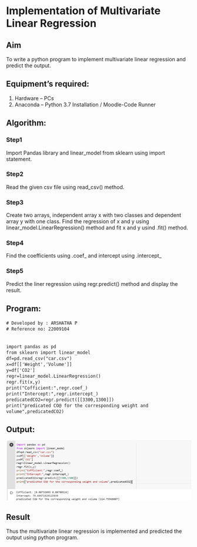 # Implementation of Multivariate Linear Regression
## Aim
To write a python program to implement multivariate linear regression and predict the output.
## Equipment’s required:
1.	Hardware – PCs
2.	Anaconda – Python 3.7 Installation / Moodle-Code Runner
## Algorithm:
### Step1
Import Pandas library and linear_model from sklearn using import statement.

### Step2
Read the given csv file using read_csv() method.

### Step3
Create two arrays, independent array x with two classes and dependent array y with one class. Find the regression of x and y using linear_model.LinearRegression() method and fit x and y usind .fit() method.

### Step4
Find the coefficients using .coef_ and intercept using .intercept_

### Step5
Predict the liner regression using regr.predict() method and display the result.

## Program:
```PY
# Developed by : ARSHATHA P
# Reference no: 22009104


import pandas as pd
from sklearn import linear_model
df=pd.read_csv("car.csv")
x=df[['Weight','Volume']]
y=df['CO2']
regr=linear_model.LinearRegression()
regr.fit(x,y)
print("Cofficient:",regr.coef_)
print("Intercept:",regr.intercept_)
predicatedCO2=regr.predict([[3300,1300]])
print("predicated CO@ for the corresponding weight and volume",predicatedCO2)

```
## Output:
![OUTPUT](./output%20(1).png)

## Result
Thus the multivariate linear regression is implemented and predicted the output using python program.
